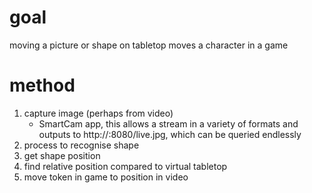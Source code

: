 # goal
moving a picture or shape on tabletop moves a character in a game

# method
1. capture image (perhaps from video)
	- SmartCam app, this allows a stream in a variety of formats and outputs to http://<IP>:8080/live.jpg, which can be queried endlessly
2. process to recognise shape
3. get shape position
4. find relative position compared to virtual tabletop
5. move token in game to position in video 
